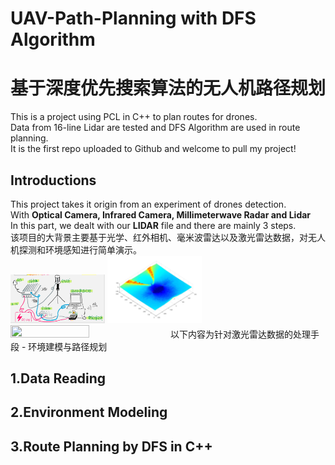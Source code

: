 # UAV-Path-Planning with DFS Algorithm
# 基于深度优先搜索算法的无人机路径规划
This is a project using PCL in C++ to plan routes for drones.  
Data from 16-line Lidar are tested and DFS Algorithm are used in route planning.  
It is the first repo uploaded to Github and welcome to pull my project!  

## Introductions
This project takes it origin from an experiment of drones detection.  
With **Optical Camera, Infrared Camera, Millimeterwave Radar and Lidar**  
In this part, we dealt with our **LIDAR** file and there are mainly 3 steps.  
该项目的大背景主要基于光学、红外相机、毫米波雷达以及激光雷达数据，对无人机探测和环境感知进行简单演示。  
<img src="https://github.com/nmq45698/UAV-Path-Planning-/blob/main/%E7%94%B5%E8%B7%AF%E8%BF%9E%E6%8E%A5.png" width="30%" height="30%">
<img src="https://github.com/nmq45698/UAV-Path-Planning-/blob/main/%E5%AE%9A%E4%BD%8D%E8%AF%AF%E5%B7%AE.png" width="30%" height="30%">
<img src="https://github.com/nmq45698/UAV-Path-Planning-/blob/main/%E5%9B%BE3.png" width="50%" height="50%">
以下内容为针对激光雷达数据的处理手段 - 环境建模与路径规划

## 1.Data Reading

## 2.Environment Modeling

## 3.Route Planning by DFS in C++
